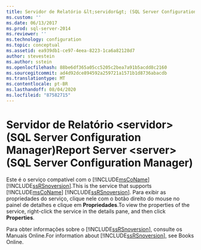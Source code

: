 ```yaml
---
title: Servidor de Relatório &lt;servidor&gt; (SQL Server Configuration Manager) | Microsoft Docs
ms.custom: ''
ms.date: 06/13/2017
ms.prod: sql-server-2014
ms.reviewer: ''
ms.technology: configuration
ms.topic: conceptual
ms.assetid: ea939db1-ce97-4eea-8223-1ca6a82128d7
author: stevestein
ms.author: sstein
ms.openlocfilehash: 88be6df365a05cc5205c2bea7a91b5acdd8c2160
ms.sourcegitcommit: ad4d92dce894592a259721a1571b1d8736abacdb
ms.translationtype: MT
ms.contentlocale: pt-BR
ms.lasthandoff: 08/04/2020
ms.locfileid: "87582715"
---
```

# <a name="report-server-ltservergt-sql-server-configuration-manager"></a><span data-ttu-id="07e68-102">Servidor de Relatório &lt;servidor&gt; (SQL Server Configuration Manager)</span><span class="sxs-lookup"><span data-stu-id="07e68-102">Report Server &lt;server&gt; (SQL Server Configuration Manager)</span></span>
  <span data-ttu-id="07e68-103">Este é o serviço compatível com o [!INCLUDE[msCoName](../../includes/msconame-md.md)] [!INCLUDE[ssRSnoversion](../../includes/ssrsnoversion-md.md)].</span><span class="sxs-lookup"><span data-stu-id="07e68-103">This is the service that supports [!INCLUDE[msCoName](../../includes/msconame-md.md)] [!INCLUDE[ssRSnoversion](../../includes/ssrsnoversion-md.md)].</span></span> <span data-ttu-id="07e68-104">Para exibir as propriedades do serviço, clique nele com o botão direito do mouse no painel de detalhes e clique em **Propriedades**.</span><span class="sxs-lookup"><span data-stu-id="07e68-104">To view the properties of the service, right-click the service in the details pane, and then click **Properties**.</span></span>  
  
 <span data-ttu-id="07e68-105">Para obter informações sobre o [!INCLUDE[ssRSnoversion](../../includes/ssrsnoversion-md.md)], consulte os Manuais Online.</span><span class="sxs-lookup"><span data-stu-id="07e68-105">For information about [!INCLUDE[ssRSnoversion](../../includes/ssrsnoversion-md.md)], see Books Online.</span></span>  
  
  
